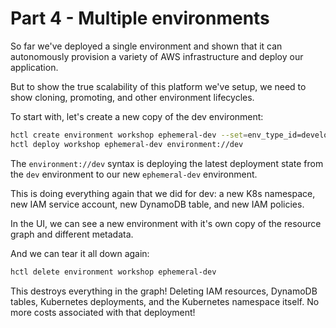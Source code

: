 # Part 4 - Multiple environments

So far we've deployed a single environment and shown that it can autonomously provision a variety of AWS infrastructure and deploy our application.

But to show the true scalability of this platform we've setup, we need to show cloning, promoting, and other environment lifecycles.

To start with, let's create a new copy of the dev environment:

```sh
hctl create environment workshop ephemeral-dev --set=env_type_id=development
hctl deploy workshop ephemeral-dev environment://dev
```

The `environment://dev` syntax is deploying the latest deployment state from the `dev` environment to our new `ephemeral-dev` environment.

This is doing everything again that we did for dev: a new K8s namespace, new IAM service account, new DynamoDB table, and new IAM policies.

In the UI, we can see a new environment with it's own copy of the resource graph and different metadata.

And we can tear it all down again:

```sh
hctl delete environment workshop ephemeral-dev
```

This destroys everything in the graph! Deleting IAM resources, DynamoDB tables, Kubernetes deployments, and the Kubernetes namespace itself. No more costs associated with that deployment!

